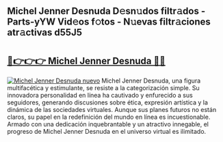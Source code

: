 ## Michel Jenner Desnuda D𝚎sn𝚞dos filtr𝚊dos - Parts-yYW Vid𝚎os f𝚘tos - N𝚞evas filtr𝚊ciones atr𝚊ctivas d55J5

# <h2><a href="http://mb756n.tromn.icu/?c=Michel+Jenner+Desnuda">🔗👉👉👉 Michel Jenner Desnuda 🔗🔗</a></h2>

[![Michel Jenner Desnuda nuevo](https://i.imgur.com/pEAQMta.gif)](http://mb756n.tromn.icu/?c=Michel+Jenner+Desnuda)
Michel Jenner Desnuda, una figura multifacética y estimulante, se resiste a la categorización simple. Su innovadora personalidad en línea ha cautivado y enfurecido a sus seguidores, generando discusiones sobre ética, expresión artística y la dinámica de las sociedades virtuales. Aunque sus planes futuros no están claros, su papel en la redefinición del mundo en línea es incuestionable. Armado con una dedicación inquebrantable y un atractivo innegable, el progreso de Michel Jenner Desnuda en el universo virtual es ilimitado.
